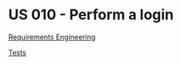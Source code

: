  # US 010 - Perform a login

[Requirements Engineering](01.requirements-engineering/readme.md)

[Tests](02.tests/readme.md)
 